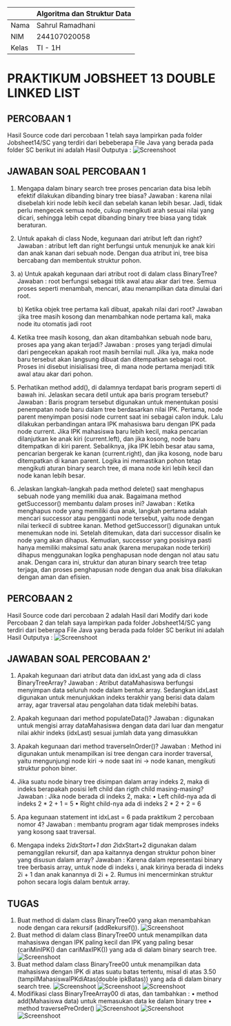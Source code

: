 |  | Algoritma dan Struktur Data |
|--|--|
| Nama |  Sahrul Ramadhani|
| NIM |  244107020058|
| Kelas | TI - 1H |

# PRAKTIKUM JOBSHEET 13 DOUBLE LINKED LIST

## PERCOBAAN 1
Hasil Source code dari percobaan 1 telah saya lampirkan pada folder Jobsheet14/SC yang terdiri dari bebeberapa File Java yang berada pada folder SC berikut  ini adalah Hasil Outputya :
![Screenshoot](img/1.png)

## JAWABAN SOAL PERCOBAAN 1
1.	Mengapa dalam binary search tree proses pencarian data bisa lebih efektif dilakukan dibanding  binary tree biasa? 
Jawaban : karena nilai disebelah kiri node lebih kecil dan sebelah kanan lebih besar. Jadi, tidak perlu mengecek semua node, cukup mengikuti arah sesuai nilai yang dicari, sehingga lebih cepat dibanding binary tree biasa yang tidak beraturan.
2.	Untuk apakah di class Node, kegunaan dari atribut left dan right? 
Jawaban : atribut left dan right berfungsi untuk menunjuk ke anak kiri dan anak kanan dari sebuah node. Dengan dua atribut ini, tree bisa bercabang dan membentuk struktur pohon.
3.	a) Untuk apakah kegunaan dari atribut root di dalam class BinaryTree?  
Jawaban : root berfungsi sebagai titik awal atau akar dari tree. Semua proses seperti menambah, mencari, atau menampilkan data dimulai dari root.

    b) Ketika objek tree pertama kali dibuat, apakah nilai dari root? 
Jawaban :jika tree masih kosong dan menambahkan node pertama kali, maka node itu otomatis jadi root

4.	Ketika tree masih kosong, dan akan ditambahkan sebuah node baru, proses apa yang akan terjadi? 
Jawaban :  proses yang terjadi dimulai dari pengecekan apakah root masih bernilai null. Jika iya, maka node baru tersebut akan langsung dibuat dan ditempatkan sebagai root. Proses ini disebut inisialisasi tree, di mana node pertama menjadi titik awal atau akar dari pohon. 
5.	Perhatikan method add(), di dalamnya terdapat baris program seperti di bawah ini. Jelaskan secara detil untuk apa baris program tersebut? 
Jawaban : 
Baris program tersebut digunakan untuk menentukan posisi penempatan node baru dalam tree berdasarkan nilai IPK. Pertama, node parent menyimpan posisi node current saat ini sebagai calon induk. Lalu dilakukan perbandingan antara IPK mahasiswa baru dengan IPK pada node current. Jika IPK mahasiswa baru lebih kecil, maka pencarian dilanjutkan ke anak kiri (current.left), dan jika kosong, node baru ditempatkan di kiri parent. Sebaliknya, jika IPK lebih besar atau sama, pencarian bergerak ke kanan (current.right), dan jika kosong, node baru ditempatkan di kanan parent. Logika ini memastikan pohon tetap mengikuti aturan binary search tree, di mana node kiri lebih kecil dan node kanan lebih besar.
6.	Jelaskan langkah-langkah pada method delete() saat menghapus sebuah node yang memiliki dua anak. Bagaimana method getSuccessor() membantu dalam proses ini?
Jawaban : 
	Ketika menghapus node yang memiliki dua anak, langkah pertama adalah mencari successor atau pengganti node tersebut, yaitu node dengan nilai terkecil di subtree kanan. Method getSuccessor() digunakan untuk menemukan node ini. Setelah ditemukan, data dari successor disalin ke node yang akan dihapus. Kemudian, successor yang posisinya pasti hanya memiliki maksimal satu anak (karena merupakan node terkiri) dihapus menggunakan logika penghapusan node dengan nol atau satu anak. Dengan cara ini, struktur dan aturan binary search tree tetap terjaga, dan proses penghapusan node dengan dua anak bisa dilakukan dengan aman dan efisien.

## PERCOBAAN 2
Hasil Source code dari percobaan 2 adalah Hasil dari Modify dari kode Percobaan 2 dan telah saya lampirkan pada folder Jobsheet14/SC yang terdiri dari beberapa File Java yang berada pada folder SC berikut  ini adalah Hasil Outputya :
![Screenshoot](img/2.png)

## JAWABAN SOAL PERCOBAAN 2'

1.	Apakah kegunaan dari atribut data dan idxLast yang ada di class BinaryTreeArray? 
Jawaban :  Atribut dataMahasiswa berfungsi menyimpan data seluruh node dalam bentuk array. Sedangkan idxLast digunakan untuk menunjukkan indeks terakhir yang berisi data dalam array, agar traversal atau pengolahan data tidak melebihi batas.
2.	Apakah kegunaan dari method populateData()? 
Jawaban : digunakan untuk mengisi array dataMahasiswa dengan data dari luar dan mengatur nilai akhir indeks (idxLast) sesuai jumlah data yang dimasukkan
3.	Apakah kegunaan dari method traverseInOrder()? 
Jawaban : Method ini digunakan untuk menampilkan isi tree dengan cara inorder traversal, yaitu mengunjungi node kiri → node saat ini → node kanan, mengikuti struktur pohon biner.
4.	Jika suatu node binary tree disimpan dalam array indeks 2, maka di indeks berapakah posisi  left child dan rigth child masing-masing? 
Jawaban : Jika node berada di indeks 2, maka:
    •	Left child-nya ada di indeks 2 * 2 + 1 = 5
    •	Right child-nya ada di indeks 2 * 2 + 2 = 6

5.	Apa kegunaan statement int idxLast = 6 pada praktikum 2 percobaan nomor 4? 
Jawaban : membantu program agar tidak memproses indeks yang kosong saat traversal.
6.	Mengapa indeks 2*idxStart+1 dan 2*idxStart+2 digunakan dalam pemanggilan  rekursif, dan apa kaitannya dengan struktur pohon biner yang disusun dalam array?
Jawaban : Karena dalam representasi binary tree berbasis array, untuk node di indeks i, anak kirinya berada di indeks 2i + 1 dan anak kanannya di 2i + 2. Rumus ini mencerminkan struktur pohon secara logis dalam bentuk array.

## TUGAS 
1. Buat method di dalam class BinaryTree00 yang akan menambahkan node dengan cara
rekursif (addRekursif()).
![Screenshoot](img/S1.png)
2. Buat method di dalam class BinaryTree00 untuk menampilkan data mahasiswa dengan IPK
paling kecil dan IPK yang paling besar (cariMinIPK() dan cariMaxIPK()) yang ada di dalam
binary search tree.
![Screenshoot](img/S2.png)
3. Buat method dalam class BinaryTree00 untuk menampilkan data mahasiswa dengan IPK di
atas suatu batas tertentu, misal di atas 3.50 (tampilMahasiswaIPKdiAtas(double ipkBatas))
yang ada di dalam binary search tree.
![Screenshoot](img/S3A.png)
![Screenshoot](img/S3B.png)
![Screenshoot](img/s3.png)
4. Modifikasi class BinaryTreeArray00 di atas, dan tambahkan :
• method add(Mahasiswa data) untuk memasukan data ke dalam binary tree
• method traversePreOrder()
![Screenshoot](img/4A.png)
![Screenshoot](img/4B.png)
![Screenshoot](img/4C.png)